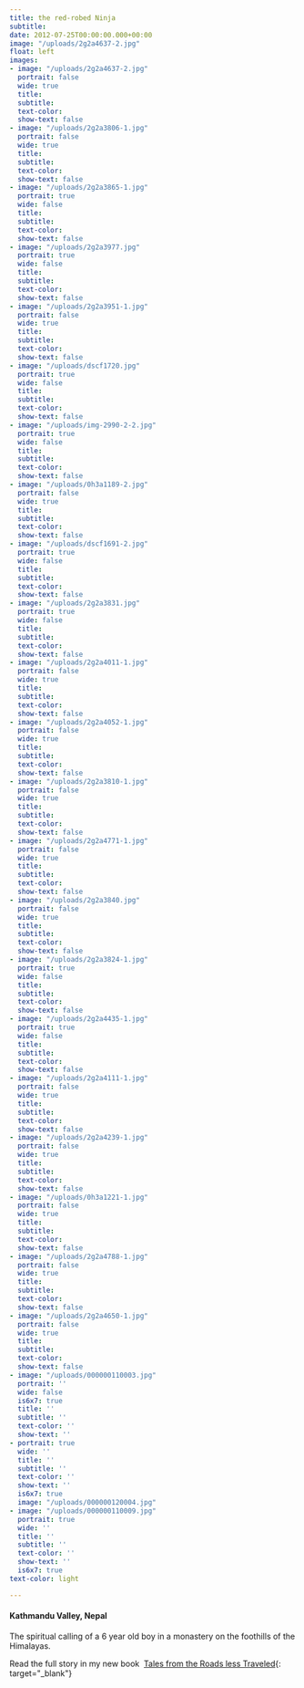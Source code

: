 ```yaml
---
title: the red-robed Ninja
subtitle: 
date: 2012-07-25T00:00:00.000+00:00
image: "/uploads/2g2a4637-2.jpg"
float: left
images:
- image: "/uploads/2g2a4637-2.jpg"
  portrait: false
  wide: true
  title: 
  subtitle: 
  text-color: 
  show-text: false
- image: "/uploads/2g2a3806-1.jpg"
  portrait: false
  wide: true
  title: 
  subtitle: 
  text-color: 
  show-text: false
- image: "/uploads/2g2a3865-1.jpg"
  portrait: true
  wide: false
  title: 
  subtitle: 
  text-color: 
  show-text: false
- image: "/uploads/2g2a3977.jpg"
  portrait: true
  wide: false
  title: 
  subtitle: 
  text-color: 
  show-text: false
- image: "/uploads/2g2a3951-1.jpg"
  portrait: false
  wide: true
  title: 
  subtitle: 
  text-color: 
  show-text: false
- image: "/uploads/dscf1720.jpg"
  portrait: true
  wide: false
  title: 
  subtitle: 
  text-color: 
  show-text: false
- image: "/uploads/img-2990-2-2.jpg"
  portrait: true
  wide: false
  title: 
  subtitle: 
  text-color: 
  show-text: false
- image: "/uploads/0h3a1189-2.jpg"
  portrait: false
  wide: true
  title: 
  subtitle: 
  text-color: 
  show-text: false
- image: "/uploads/dscf1691-2.jpg"
  portrait: true
  wide: false
  title: 
  subtitle: 
  text-color: 
  show-text: false
- image: "/uploads/2g2a3831.jpg"
  portrait: true
  wide: false
  title: 
  subtitle: 
  text-color: 
  show-text: false
- image: "/uploads/2g2a4011-1.jpg"
  portrait: false
  wide: true
  title: 
  subtitle: 
  text-color: 
  show-text: false
- image: "/uploads/2g2a4052-1.jpg"
  portrait: false
  wide: true
  title: 
  subtitle: 
  text-color: 
  show-text: false
- image: "/uploads/2g2a3810-1.jpg"
  portrait: false
  wide: true
  title: 
  subtitle: 
  text-color: 
  show-text: false
- image: "/uploads/2g2a4771-1.jpg"
  portrait: false
  wide: true
  title: 
  subtitle: 
  text-color: 
  show-text: false
- image: "/uploads/2g2a3840.jpg"
  portrait: false
  wide: true
  title: 
  subtitle: 
  text-color: 
  show-text: false
- image: "/uploads/2g2a3824-1.jpg"
  portrait: true
  wide: false
  title: 
  subtitle: 
  text-color: 
  show-text: false
- image: "/uploads/2g2a4435-1.jpg"
  portrait: true
  wide: false
  title: 
  subtitle: 
  text-color: 
  show-text: false
- image: "/uploads/2g2a4111-1.jpg"
  portrait: false
  wide: true
  title: 
  subtitle: 
  text-color: 
  show-text: false
- image: "/uploads/2g2a4239-1.jpg"
  portrait: false
  wide: true
  title: 
  subtitle: 
  text-color: 
  show-text: false
- image: "/uploads/0h3a1221-1.jpg"
  portrait: false
  wide: true
  title: 
  subtitle: 
  text-color: 
  show-text: false
- image: "/uploads/2g2a4788-1.jpg"
  portrait: false
  wide: true
  title: 
  subtitle: 
  text-color: 
  show-text: false
- image: "/uploads/2g2a4650-1.jpg"
  portrait: false
  wide: true
  title: 
  subtitle: 
  text-color: 
  show-text: false
- image: "/uploads/000000110003.jpg"
  portrait: ''
  wide: false
  is6x7: true
  title: ''
  subtitle: ''
  text-color: ''
  show-text: ''
- portrait: true
  wide: ''
  title: ''
  subtitle: ''
  text-color: ''
  show-text: ''
  is6x7: true
  image: "/uploads/000000120004.jpg"
- image: "/uploads/000000110009.jpg"
  portrait: true
  wide: ''
  title: ''
  subtitle: ''
  text-color: ''
  show-text: ''
  is6x7: true
text-color: light

---
```

#### Kathmandu Valley, Nepal

The spiritual calling of a 6 year old boy in a monastery on the foothills of the Himalayas.&nbsp;

Read the full story in my new book &nbsp;[Tales from the Roads less Traveled](https://shop.pieaerts.com/collections/book){: target="_blank"}